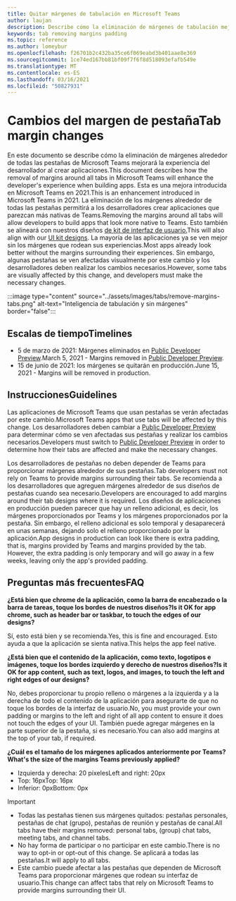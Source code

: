 ```yaml
---
title: Quitar márgenes de tabulación en Microsoft Teams
author: laujan
description: Describe cómo la eliminación de márgenes de tabulación mejorará la experiencia del desarrollador.
keywords: tab removing margins padding
ms.topic: reference
ms.author: lomeybur
ms.openlocfilehash: f26701b2c432ba35ce6f069eabd3b401aae8e369
ms.sourcegitcommit: 1ce74ed167bb81bf09f7f6f8d518093efafb549e
ms.translationtype: MT
ms.contentlocale: es-ES
ms.lasthandoff: 03/16/2021
ms.locfileid: "50827931"
---
```

# <a name="tab-margin-changes"></a><span data-ttu-id="0c4ff-104">Cambios del margen de pestaña</span><span class="sxs-lookup"><span data-stu-id="0c4ff-104">Tab margin changes</span></span>

<span data-ttu-id="0c4ff-105">En este documento se describe cómo la eliminación de márgenes alrededor de todas las pestañas de Microsoft Teams mejorará la experiencia del desarrollador al crear aplicaciones.</span><span class="sxs-lookup"><span data-stu-id="0c4ff-105">This document describes how the removal of margins around all tabs in Microsoft Teams will enhance the developer's experience when building apps.</span></span> <span data-ttu-id="0c4ff-106">Esta es una mejora introducida en Microsoft Teams en 2021.</span><span class="sxs-lookup"><span data-stu-id="0c4ff-106">This is an enhancement introduced in Microsoft Teams in 2021.</span></span>
<span data-ttu-id="0c4ff-107">La eliminación de los márgenes alrededor de todas las pestañas permitirá a los desarrolladores crear aplicaciones que parezcan más nativas de Teams.</span><span class="sxs-lookup"><span data-stu-id="0c4ff-107">Removing the margins around all tabs will allow developers to build apps that look more native to Teams.</span></span> <span data-ttu-id="0c4ff-108">Esto también se alineará con nuestros diseños [de kit de interfaz de usuario.](~/tabs/design/tabs.md)</span><span class="sxs-lookup"><span data-stu-id="0c4ff-108">This will also align with our [UI kit designs](~/tabs/design/tabs.md).</span></span> <span data-ttu-id="0c4ff-109">La mayoría de las aplicaciones ya se ven mejor sin los márgenes que rodean sus experiencias.</span><span class="sxs-lookup"><span data-stu-id="0c4ff-109">Most apps already look better without the margins surrounding their experiences.</span></span> <span data-ttu-id="0c4ff-110">Sin embargo, algunas pestañas se ven afectadas visualmente por este cambio y los desarrolladores deben realizar los cambios necesarios.</span><span class="sxs-lookup"><span data-stu-id="0c4ff-110">However, some tabs are visually affected by this change, and developers must make the necessary changes.</span></span>

:::image type="content" source="../assets/images/tabs/remove-margins-tabs.png" alt-text="Inteligencia de tabulación y sin márgenes" border="false":::

## <a name="timelines"></a><span data-ttu-id="0c4ff-112">Escalas de tiempo</span><span class="sxs-lookup"><span data-stu-id="0c4ff-112">Timelines</span></span>

* <span data-ttu-id="0c4ff-113">5 de marzo de 2021: Márgenes eliminados en [Public Developer Preview](~/resources/dev-preview/developer-preview-intro.md).</span><span class="sxs-lookup"><span data-stu-id="0c4ff-113">March 5, 2021 - Margins removed in [Public Developer Preview](~/resources/dev-preview/developer-preview-intro.md).</span></span>
* <span data-ttu-id="0c4ff-114">15 de junio de 2021: los márgenes se quitarán en producción.</span><span class="sxs-lookup"><span data-stu-id="0c4ff-114">June 15, 2021 - Margins will be removed in production.</span></span>

## <a name="guidelines"></a><span data-ttu-id="0c4ff-115">Instrucciones</span><span class="sxs-lookup"><span data-stu-id="0c4ff-115">Guidelines</span></span>

<span data-ttu-id="0c4ff-116">Las aplicaciones de Microsoft Teams que usan pestañas se verán afectadas por este cambio.</span><span class="sxs-lookup"><span data-stu-id="0c4ff-116">Microsoft Teams apps that use tabs will be affected by this change.</span></span> <span data-ttu-id="0c4ff-117">Los desarrolladores deben cambiar a [Public Developer Preview](~/resources/dev-preview/developer-preview-intro.md) para determinar cómo se ven afectadas sus pestañas y realizar los cambios necesarios.</span><span class="sxs-lookup"><span data-stu-id="0c4ff-117">Developers must switch to [Public Developer Preview](~/resources/dev-preview/developer-preview-intro.md) in order to determine how their tabs are affected and make the necessary changes.</span></span>

<span data-ttu-id="0c4ff-118">Los desarrolladores de pestañas no deben depender de Teams para proporcionar márgenes alrededor de sus pestañas.</span><span class="sxs-lookup"><span data-stu-id="0c4ff-118">Tab developers must not rely on Teams to provide margins surrounding their tabs.</span></span> <span data-ttu-id="0c4ff-119">Se recomienda a los desarrolladores que agreguen márgenes alrededor de sus diseños de pestañas cuando sea necesario.</span><span class="sxs-lookup"><span data-stu-id="0c4ff-119">Developers are encouraged to add margins around their tab designs where it is required.</span></span> <span data-ttu-id="0c4ff-120">Los diseños de aplicaciones en producción pueden parecer que hay un relleno adicional, es decir, los márgenes proporcionados por Teams y los márgenes proporcionados por la pestaña. Sin embargo, el relleno adicional es solo temporal y desaparecerá en unas semanas, dejando solo el relleno proporcionado por la aplicación.</span><span class="sxs-lookup"><span data-stu-id="0c4ff-120">App designs in production can look like there is extra padding, that is, margins provided by Teams and margins provided by the tab. However, the extra padding is only temporary and will go away in a few weeks, leaving only the app's provided padding.</span></span>

## <a name="faq"></a><span data-ttu-id="0c4ff-121">Preguntas más frecuentes</span><span class="sxs-lookup"><span data-stu-id="0c4ff-121">FAQ</span></span>

<span data-ttu-id="0c4ff-122">**¿Está bien que chrome de la aplicación, como la barra de encabezado o la barra de tareas, toque los bordes de nuestros diseños?**</span><span class="sxs-lookup"><span data-stu-id="0c4ff-122">**Is it OK for app chrome, such as header bar or taskbar, to touch the edges of our designs?**</span></span>

<span data-ttu-id="0c4ff-123">Sí, esto está bien y se recomienda.</span><span class="sxs-lookup"><span data-stu-id="0c4ff-123">Yes, this is fine and encouraged.</span></span> <span data-ttu-id="0c4ff-124">Esto ayuda a que la aplicación se sienta nativa.</span><span class="sxs-lookup"><span data-stu-id="0c4ff-124">This helps the app feel native.</span></span>

<span data-ttu-id="0c4ff-125">**¿Está bien que el contenido de la aplicación, como texto, logotipos e imágenes, toque los bordes izquierdo y derecho de nuestros diseños?**</span><span class="sxs-lookup"><span data-stu-id="0c4ff-125">**Is it OK for app content, such as text, logos, and images, to touch the left and right edges of our designs?**</span></span>

<span data-ttu-id="0c4ff-126">No, debes proporcionar tu propio relleno o márgenes a la izquierda y a la derecha de todo el contenido de la aplicación para asegurarte de que no toque los bordes de la interfaz de usuario.</span><span class="sxs-lookup"><span data-stu-id="0c4ff-126">No, you must provide your own padding or margins to the left and right of all app content to ensure it does not touch the edges of your UI.</span></span> <span data-ttu-id="0c4ff-127">También puede agregar márgenes en la parte superior de la pestaña, si es necesario.</span><span class="sxs-lookup"><span data-stu-id="0c4ff-127">You can also add margins at the top of your tab, if required.</span></span>

<span data-ttu-id="0c4ff-128">**¿Cuál es el tamaño de los márgenes aplicados anteriormente por Teams?**</span><span class="sxs-lookup"><span data-stu-id="0c4ff-128">**What's the size of the margins Teams previously applied?**</span></span>

* <span data-ttu-id="0c4ff-129">Izquierda y derecha: 20 píxeles</span><span class="sxs-lookup"><span data-stu-id="0c4ff-129">Left and right: 20px</span></span>
* <span data-ttu-id="0c4ff-130">Top: 16px</span><span class="sxs-lookup"><span data-stu-id="0c4ff-130">Top: 16px</span></span>
* <span data-ttu-id="0c4ff-131">Inferior: 0px</span><span class="sxs-lookup"><span data-stu-id="0c4ff-131">Bottom: 0px</span></span>

> [!IMPORTANT]
> * <span data-ttu-id="0c4ff-132">Todas las pestañas tienen sus márgenes quitados: pestañas personales, pestañas de chat (grupo), pestañas de reunión y pestañas de canal.</span><span class="sxs-lookup"><span data-stu-id="0c4ff-132">All tabs have their margins removed: personal tabs, (group) chat tabs, meeting tabs, and channel tabs.</span></span>
> * <span data-ttu-id="0c4ff-133">No hay forma de participar o no participar en este cambio.</span><span class="sxs-lookup"><span data-stu-id="0c4ff-133">There is no way to opt-in or opt-out of this change.</span></span> <span data-ttu-id="0c4ff-134">Se aplicará a todas las pestañas.</span><span class="sxs-lookup"><span data-stu-id="0c4ff-134">It will apply to all tabs.</span></span>
> * <span data-ttu-id="0c4ff-135">Este cambio puede afectar a las pestañas que dependen de Microsoft Teams para proporcionar márgenes que rodean su interfaz de usuario.</span><span class="sxs-lookup"><span data-stu-id="0c4ff-135">This change can affect tabs that rely on Microsoft Teams to provide margins surrounding their UI.</span></span>

